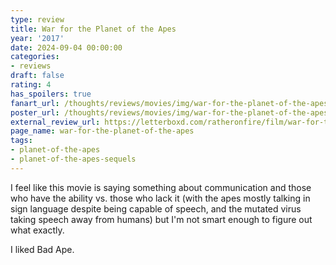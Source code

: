 ```yaml
---
type: review
title: War for the Planet of the Apes
year: '2017'
date: 2024-09-04 00:00:00
categories:
- reviews
draft: false
rating: 4
has_spoilers: true
fanart_url: /thoughts/reviews/movies/img/war-for-the-planet-of-the-apes_fanart.png
poster_url: /thoughts/reviews/movies/img/war-for-the-planet-of-the-apes_poster.png
external_review_url: https://letterboxd.com/ratheronfire/film/war-for-the-planet-of-the-apes/
page_name: war-for-the-planet-of-the-apes
tags:
- planet-of-the-apes
- planet-of-the-apes-sequels
---
```


I feel like this movie is saying something about communication and those who have the ability vs. those who lack it (with the apes mostly talking in sign language despite being capable of speech, and the mutated virus taking speech away from humans) but I'm not smart enough to figure out what exactly.

I liked Bad Ape.

